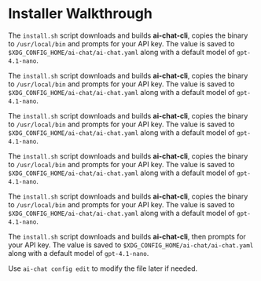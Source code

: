 # Installer Walkthrough


The `install.sh` script downloads and builds **ai-chat-cli**, copies the binary to `/usr/local/bin` and prompts for your
API key. The value is saved to `$XDG_CONFIG_HOME/ai-chat/ai-chat.yaml` along with a default model of `gpt-4.1-nano`.



The `install.sh` script downloads and builds **ai-chat-cli**, copies the binary to `/usr/local/bin` and prompts for your
API key. The value is saved to `$XDG_CONFIG_HOME/ai-chat/ai-chat.yaml` along with a default model of `gpt-4.1-nano`.



The `install.sh` script downloads and builds **ai-chat-cli**, copies the binary to `/usr/local/bin` and prompts for your
API key. The value is saved to `$XDG_CONFIG_HOME/ai-chat/ai-chat.yaml` along with a default model of `gpt-4.1-nano`.


The `install.sh` script downloads and builds **ai-chat-cli**, copies the binary to `/usr/local/bin` and prompts for your
API key. The value is saved to `$XDG_CONFIG_HOME/ai-chat/ai-chat.yaml` along with a default model of `gpt-4.1-nano`.



The `install.sh` script downloads and builds **ai-chat-cli**, copies the binary to `/usr/local/bin` and prompts for your
API key. The value is saved to `$XDG_CONFIG_HOME/ai-chat/ai-chat.yaml` along with a default model of `gpt-4.1-nano`.

The `install.sh` script downloads and builds **ai-chat-cli**, then prompts for your
API key. The value is saved to
`$XDG_CONFIG_HOME/ai-chat/ai-chat.yaml` along with a default model of `gpt-4.1-nano`.






Use `ai-chat config edit` to modify the file later if needed.
